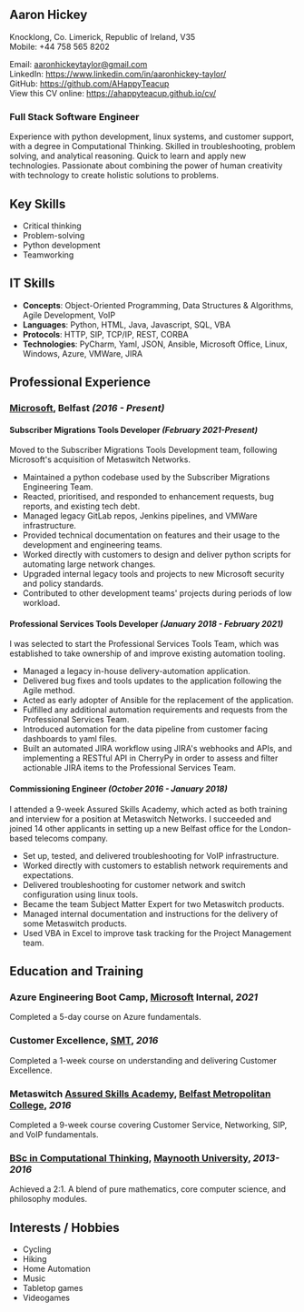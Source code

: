 ## Aaron Hickey
Knocklong, Co. Limerick, Republic of Ireland, V35\
Mobile: +44 758 565 8202

Email: [aaronhickeytaylor@gmail.com](mailto:aaronhickeytaylor@gmail.com)\
LinkedIn: <https://www.linkedin.com/in/aaronhickey-taylor/>\
GitHub: <https://github.com/AHappyTeacup>\
View this CV online: <https://ahappyteacup.github.io/cv/>

### Full Stack Software Engineer
Experience with python development, linux systems, and customer support, with a degree in Computational Thinking.
Skilled in troubleshooting, problem solving, and analytical reasoning. Quick to learn and apply new technologies. Passionate about combining the power of human creativity with technology to create holistic solutions to problems.

## Key Skills
- Critical thinking
- Problem-solving
- Python development
- Teamworking

## IT Skills
- **Concepts**: Object-Oriented Programming, Data Structures & Algorithms, Agile Development, VoIP
- **Languages**: Python, HTML, Java, Javascript, SQL, VBA
- **Protocols**: HTTP, SIP, TCP/IP, REST, CORBA
- **Technologies**: PyCharm, Yaml, JSON, Ansible, Microsoft Office, Linux, Windows, Azure, VMWare, JIRA

## Professional Experience

### [Microsoft], Belfast _(2016 - Present)_
#### Subscriber Migrations Tools Developer _(February 2021-Present)_
Moved to the Subscriber Migrations Tools Development team, following Microsoft's acquisition of Metaswitch Networks.

- Maintained a python codebase used by the Subscriber Migrations Engineering Team.
- Reacted, prioritised, and responded to enhancement requests, bug reports, and existing tech debt.
- Managed legacy GitLab repos, Jenkins pipelines, and VMWare infrastructure.
- Provided technical documentation on features and their usage to the development and engineering teams.
- Worked directly with customers to design and deliver python scripts for automating large network changes.
- Upgraded internal legacy tools and projects to new Microsoft security and policy standards.
- Contributed to other development teams' projects during periods of low workload.

#### Professional Services Tools Developer _(January 2018 - February 2021)_
I was selected to start the Professional Services Tools Team, which was established to take ownership of and improve existing automation tooling.

- Managed a legacy in-house delivery-automation application.
- Delivered bug fixes and tools updates to the application following the Agile method.
- Acted as early adopter of Ansible for the replacement of the application.
- Fulfilled any additional automation requirements and requests from the Professional Services Team.
- Introduced automation for the data pipeline from customer facing dashboards to yaml files.
- Built an automated JIRA workflow using JIRA's webhooks and APIs, and implementing a RESTful API in CherryPy in order to assess and filter actionable JIRA items to the Professional Services Team.

#### Commissioning Engineer _(October 2016 - January 2018)_
I attended a 9-week Assured Skills Academy, which acted as both training and interview for a position at Metaswitch Networks.
I succeeded and joined 14 other applicants in setting up a new Belfast office for the London-based telecoms company.

- Set up, tested, and delivered troubleshooting for VoIP infrastructure.
- Worked directly with customers to establish network requirements and expectations.
- Delivered troubleshooting for customer network and switch configuration using linux tools.
- Became the team Subject Matter Expert for two Metaswitch products.
- Managed internal documentation and instructions for the delivery of some Metaswitch products.
- Used VBA in Excel to improve task tracking for the Project Management team.

## Education and Training

### Azure Engineering Boot Camp,  [Microsoft] Internal, _2021_
Completed a 5-day course on Azure fundamentals.

### Customer Excellence, [SMT](https://smt-solutions.com/), _2016_
Completed a 1-week course on understanding and delivering Customer Excellence.

### Metaswitch [Assured Skills Academy], [Belfast Metropolitan College], _2016_
Completed a 9-week course covering Customer Service, Networking, SIP, and VoIP fundamentals.

### [BSc in Computational Thinking], [Maynooth University], _2013-2016_
Achieved a 2:1. A blend of pure mathematics, core computer science, and philosophy modules.

## Interests / Hobbies
- Cycling
- Hiking
- Home Automation
- Music
- Tabletop games
- Videogames

[Assured Skills Academy]: https://www.economy-ni.gov.uk/articles/assured-skills-programme
[BSc in Computational Thinking]: https://www.maynoothuniversity.ie/study-maynooth/undergraduate-studies/courses/bsc-computational-thinking
[Belfast Metropolitan College]: https://www.belfastmet.ac.uk/
[Maynooth University]: https://www.maynoothuniversity.ie/
[Metaswitch Networks]: https://www.metaswitch.com/
[Microsoft]: https://www.microsoft.com/en-ie
